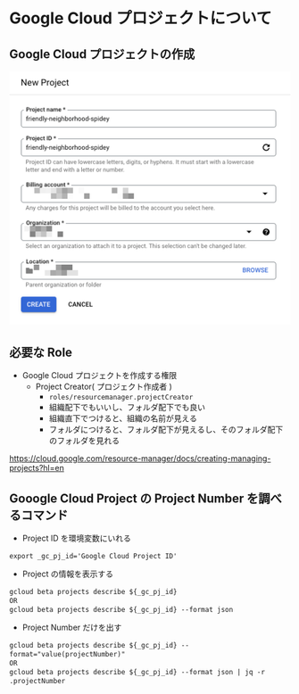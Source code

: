 # Google Cloud プロジェクトについて


## Google Cloud プロジェクトの作成

![](./_img/01.png)

## 必要な Role

+ Google Cloud プロジェクトを作成する権限
  + Project Creator( プロジェクト作成者 )
    + `roles/resourcemanager.projectCreator`
    + 組織配下でもいいし、フォルダ配下でも良い
    + 組織直下でつけると、組織の名前が見える
    + フォルダにつけると、フォルダ配下が見えるし、そのフォルダ配下のフォルダを見れる


https://cloud.google.com/resource-manager/docs/creating-managing-projects?hl=en


## Gooogle Cloud Project の Project Number を調べるコマンド

- Project ID を環境変数にいれる

```
export _gc_pj_id='Google Cloud Project ID'
```

- Project の情報を表示する

```
gcloud beta projects describe ${_gc_pj_id}
OR
gcloud beta projects describe ${_gc_pj_id} --format json
```

- Project Number だけを出す

```
gcloud beta projects describe ${_gc_pj_id} --format="value(projectNumber)"
OR
gcloud beta projects describe ${_gc_pj_id} --format json | jq -r .projectNumber
```
